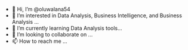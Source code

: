 - 👋 Hi, I’m @oluwalana54
- 👀 I’m interested in Data Analysis, Business Intelligence, and Business Analysis ...
- 🌱 I’m currently learning Data Analysis tools...
- 💞️ I’m looking to collaborate on ...
- 📫 How to reach me ...

<!---
oluwalana54/oluwalana54 is a ✨ special ✨ repository because its `README.md` (this file) appears on your GitHub profile.
You can click the Preview link to take a look at your changes.
--->
